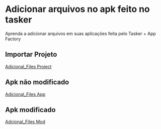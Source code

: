 # Adicionar arquivos no apk feito no tasker
Aprenda a adicionar arquivos em suas aplicações feita pelo Tasker + App Factory

## Importar Projeto
[Adicional_Files Project](https://taskernet.com/shares/?user=AS35m8nXHtAHUb3g429CktIgI9aKlA1%2FEglWKHxy0IyPwx0q7aeQMBH2ekF4AG%2F7FRqn58T5R5q3qrGmIPwa&id=Project%3AAdicional+Files)

## Apk não modificado
[Adicional_Files App](https://github.com/GlitchYou/adicional-files-in-apk/blob/main/Adicional_Files.apk?raw=true)

## Apk modificado
[Adcional_Files Mod]()
